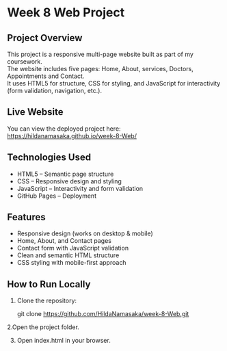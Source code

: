 # Week 8 Web Project

##  Project Overview
This project is a responsive multi-page website built as part of my coursework.  
The website includes five pages: Home, About, services, Doctors, Appointments and Contact.  
It uses HTML5 for structure, CSS for styling, and JavaScript for interactivity (form validation, navigation, etc.).  

## Live Website
You can view the deployed project here:  
https://hildanamasaka.github.io/week-8-Web/ 

## Technologies Used
- HTML5 – Semantic page structure  
- CSS – Responsive design and styling  
- JavaScript  – Interactivity and form validation  
- GitHub Pages – Deployment  

## Features
- Responsive design (works on desktop & mobile)  
- Home, About, and Contact pages  
- Contact form with JavaScript validation  
- Clean and semantic HTML structure  
- CSS styling with mobile-first approach  

##  How to Run Locally
1. Clone the repository:
   
   git clone https://github.com/HildaNamasaka/week-8-Web.git

2.Open the project folder.

3. Open index.html in your browser.
